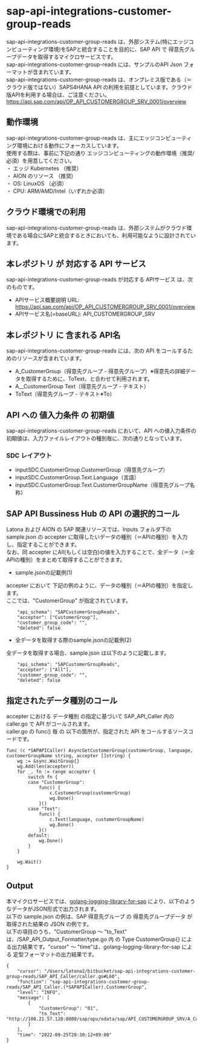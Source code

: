 # sap-api-integrations-customer-group-reads
sap-api-integrations-customer-group-reads は、外部システム(特にエッジコンピューティング環境)をSAPと統合することを目的に、SAP API で 得意先グループデータを取得するマイクロサービスです。    
sap-api-integrations-customer-group-reads には、サンプルのAPI Json フォーマットが含まれています。   
sap-api-integrations-customer-group-reads は、オンプレミス版である（＝クラウド版ではない）SAPS4HANA API の利用を前提としています。クラウド版APIを利用する場合は、ご注意ください。   
https://api.sap.com/api/OP_API_CUSTOMERGROUP_SRV_0001/overview

## 動作環境  
sap-api-integrations-customer-group-reads は、主にエッジコンピューティング環境における動作にフォーカスしています。  
使用する際は、事前に下記の通り エッジコンピューティングの動作環境（推奨/必須）を用意してください。  
・ エッジ Kubernetes （推奨）    
・ AION のリソース （推奨)    
・ OS: LinuxOS （必須）    
・ CPU: ARM/AMD/Intel（いずれか必須）　　

## クラウド環境での利用
sap-api-integrations-customer-group-reads は、外部システムがクラウド環境である場合にSAPと統合するときにおいても、利用可能なように設計されています。  

## 本レポジトリ が 対応する API サービス
sap-api-integrations-customer-group-reads が対応する APIサービス は、次のものです。

* APIサービス概要説明 URL: https://api.sap.com/api/OP_API_CUSTOMERGROUP_SRV_0001/overview
* APIサービス名(=baseURL): API_CUSTOMERGROUP_SRV

## 本レポジトリ に 含まれる API名
sap-api-integrations-customer-group-reads には、次の API をコールするためのリソースが含まれています。  

* A_CustomerGroup（得意先グループ - 得意先グループ）※得意先の詳細データを取得するために、ToText、と合わせて利用されます。
* A__CustomerGroup Text（得意先グループ - テキスト）
* ToText（得意先グループ - テキスト※To）

## API への 値入力条件 の 初期値
sap-api-integrations-customer-group-reads において、API への値入力条件の初期値は、入力ファイルレイアウトの種別毎に、次の通りとなっています。  

### SDC レイアウト

* inputSDC.CustomerGroup.CustomerGroup（得意先グループ）
* inputSDC.CustomerGroup.Text.Language（言語）
* inputSDC.CustomerGroup.Text.CustomerGroupName（得意先グループ名称）

## SAP API Bussiness Hub の API の選択的コール

Latona および AION の SAP 関連リソースでは、Inputs フォルダ下の sample.json の accepter に取得したいデータの種別（＝APIの種別）を入力し、指定することができます。  
なお、同 accepter にAll(もしくは空白)の値を入力することで、全データ（＝全APIの種別）をまとめて取得することができます。  

* sample.jsonの記載例(1)  

accepter において 下記の例のように、データの種別（＝APIの種別）を指定します。  
ここでは、"CustomerGroup" が指定されています。

```
	"api_schema": "SAPCustomerGroupReads",
	"accepter": ["CustomerGroup"],
	"customer_group_code": "",
	"deleted": false
```
  
* 全データを取得する際のsample.jsonの記載例(2)  

全データを取得する場合、sample.json は以下のように記載します。  

```
	"api_schema": "SAPCustomerGroupReads",
	"accepter": ["All"],
	"customer_group_code": "",
	"deleted": false
```

## 指定されたデータ種別のコール

accepter における データ種別 の指定に基づいて SAP_API_Caller 内の caller.go で API がコールされます。  
caller.go の func() 毎 の 以下の箇所が、指定された API をコールするソースコードです。  

```
func (c *SAPAPICaller) AsyncGetCustomerGroup(customerGroup, language, customerGroupName string, accepter []string) {
	wg := &sync.WaitGroup{}
	wg.Add(len(accepter))
	for _, fn := range accepter {
		switch fn {
		case "CustomerGroup":
			func() {
				c.CustomerGroup(customerGroup)
				wg.Done()
			}()
		case "Text":
			func() {
				c.Text(language, customerGroupName)
				wg.Done()
			}()
		default:
			wg.Done()
		}
	}

	wg.Wait()
}
```

## Output  
本マイクロサービスでは、[golang-logging-library-for-sap](https://github.com/latonaio/golang-logging-library-for-sap) により、以下のようなデータがJSON形式で出力されます。  
以下の sample.json の例は、SAP 得意先グループ の 得意先グループデータ が取得された結果の JSON の例です。  
以下の項目のうち、"CustomerGroup ～ "to_Text" は、/SAP_API_Output_Formatter/type.go 内 の Type CustomerGroup{} による出力結果です。"cursor" ～ "time"は、golang-logging-library-for-sap による 定型フォーマットの出力結果です。  

```
{
	"cursor": "/Users/latona2/bitbucket/sap-api-integrations-customer-group-reads/SAP_API_Caller/caller.go#L60",
	"function": "sap-api-integrations-customer-group-reads/SAP_API_Caller.(*SAPAPICaller).CustomerGroup",
	"level": "INFO",
	"message": [
		{
			"CustomerGroup": "01",
			"to_Text": "http://100.21.57.120:8080/sap/opu/odata/sap/API_CUSTOMERGROUP_SRV/A_CustomerGroup('01')/to_Text"
		}
	],
	"time": "2022-09-25T20:30:12+09:00"
}

```
